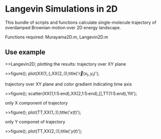 # Langevin Simulations in 2D 
This bundle of scripts and functions calculate single-molecule trajectory  of overdamped Brownian motion over 2D energy landscape.

Functions required: Murayama2D.m, Langevin2D.m

## Use example

\>\>Langevin2D;
plotting the results:
trajectory over XY plane

\>\>figure(); plot(XX(1,:),XX(2,:));title('$\vec{r}(x_t,y_t)$');

trajectory over XY plane and color gradient indicating time axis

\>\>figure(); scatter(XX(1,1:5:end),XX(2,1:5:end),[],TT(1:5:end),'fill');

only X component of trajectory

\>\>figure(); plot(TT,XX(1,:));title('$x(t)$');

only Y componet of trajectory

\>\>figure(); plot(TT,XX(2,:));title('$y(t)$');



